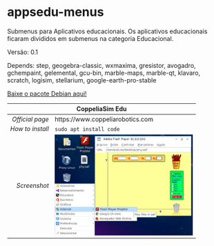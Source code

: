 # appsedu-menus

Submenus para Aplicativos educacionais.
Os aplicativos educacionais ficaram divididos em submenus na categoria Educacional.

Versão: 0.1

Depends: step, geogebra-classic, wxmaxima, gresistor, avogadro, gchempaint, gelemental, gcu-bin, marble-maps, marble-qt,
klavaro, scratch, logisim, stellarium, google-earth-pro-stable

[Baixe o pacote Debian aqui!](https://github.com/appsedu/appsedu-menus/releases/download/0.4/appsedu-menus_0.4_all.deb)


<table>
    <thread>
        <tr>
            <th colspan="2">CoppeliaSim Edu</th>
        </tr>
    </thread>
    <tbody>
        <tr>
            <td align="right"><i>Official page</i></td>
            <td lign="left">https://www.coppeliarobotics.com</td>
        </tr>
        <tr>
            <td align="right"><i>How to install</i></td>
            <td align="left">
                <code>sudo apt install code</code>
            </td>
        </tr>
        <tr>
            <td align="right"><i>Screenshot</i></td>
            <td align="left">
                <img width="320px" src="https://github.com/ailtonbsj/flashplayer-sa-projector/raw/master/screenshot.png?raw=true">
            </td>
        </tr>
    </tbody>
</table>